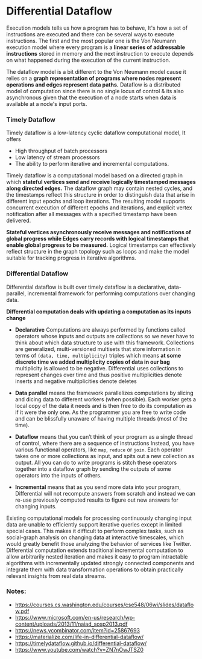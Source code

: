 # Differential Dataflow

Execution models tells us how a program has to behave, It's how a set of instructions are executed and there can be several ways to execute instructions. The first and the most popular one is the Von Neumann execution model where every program is a **linear series of addressable instructions** stored in memory and the next instruction to execute depends on what happened during the execution of the current instruction.


The dataflow model is a bit different to the Von Neumann model cause it relies on a **graph representation of programs where nodes represent operations and edges represent data paths.** Dataflow is a distributed model of computation since there is no single locus of control & its also asynchronous given that the execution of a node starts when data is available at a node's input ports.


### Timely Dataflow

Timely dataflow is a low-latency cyclic dataflow computational model, It offers

- High throughput of batch processors
- Low latency of stream processors
- The ability to perform iterative and incremental computations.

Timely dataflow is a computational model based on a directed graph in which **stateful vertices send and receive logically timestamped messages along directed edges.** The dataflow graph may contain nested cycles, and the
timestamps reflect this structure in order to distinguish data that arise in different input epochs and loop iterations. The resulting model supports concurrent execution of different epochs and iterations, and explicit vertex notification after all messages with a specified timestamp have been delivered.

**Stateful vertices asynchronously receive messages and notifications of global progress while Edges carry records with logical timestamps that enable global progress to be measured.** Logical timestamps can effectively reflect structure in the graph topology such as loops and make the model suitable for tracking progress in iterative algorithms.

### Differential Dataflow

Differential dataflow is built over timely dataflow is a declarative, data-parallel, incremental framework for performing computations over changing data.

**Differential computation deals with updating a computation as its inputs change**

- **Declarative** Computations are always performed by functions called operators whose inputs and outputs are collections so we never have to think about which data structure to use with this framework. Collections are generalized, multi-versioned multisets that store information in terms of `(data, time, multiplicity)` triples which means **at some discrete time we added multiplicity copies of data in our bag** multiplicity is allowed to be negative. Differential uses collections to represent changes over time and thus positive multiplicities denote inserts and negative multiplicities denote deletes

- **Data parallel** means the framework parallelizes computations by slicing and dicing data to different workers (when possible). Each worker gets a local copy of the data it needs and is then free to do its computation as if it were the only one. As the programmer you are free to write code and can be blissfully unaware of having multiple threads (most of the time).

- **Dataflow** means that you can’t think of your program as a single thread of control, where there are a sequence of instructions Instead, you have various functional operators, like `map`, `reduce` or `join`. Each operator takes one or more collections as input, and spits out a new collection as output. All you can do to write programs is stitch these operators together into a dataflow graph by sending the outputs of some operators into the inputs of others.

- **Incremental** means that as you send more data into your program, Differential will not recompute answers from scratch and instead we can re-use previously computed results to figure out new answers for changing inputs.

Existing computational models for processing continuously changing input data are unable to efficiently support iterative queries except in limited special cases. This makes it difficult to perform complex tasks, such as social-graph analysis on changing data at interactive timescales, which would greatly benefit those analyzing the behavior of services like Twitter. Differential computation extends traditional incremental computation to allow arbitrarily nested iteration and makes it easy to program intractable algorithms with incrementally updated strongly connected components and integrate them with data transformation operations to obtain practically relevant insights from real data streams.

### Notes:

- <https://courses.cs.washington.edu/courses/cse548/06wi/slides/dataflow.pdf>
- <https://www.microsoft.com/en-us/research/wp-content/uploads/2013/11/naiad_sosp2013.pdf>
- <https://news.ycombinator.com/item?id=25867693>
- <https://materialize.com/life-in-differential-dataflow/>
- <https://timelydataflow.github.io/differential-dataflow/>
- <https://www.youtube.com/watch?v=ZN7nOwJTSZ0>
